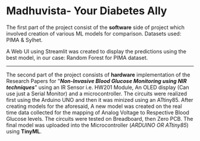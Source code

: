 # Madhuvista- Your Diabetes Ally

The first part of the project consist of the **software** side of project which involved creation of various ML models for comparison. 
Datasets used: PIMA & Sylhet.

A Web UI using Streamlit was created to display the predictions using the best model, in our case: Random Forest for PIMA dataset.

----------------------------------------------------------------------------------------------------------------------------------------------------------------------------------------------------------

The second part of the project consists of **hardware** implementation of the Research Papers for "**_Non-Invasive Blood Glucose Monitoring using NIR techniques_**" using an IR Sensor i.e. HW201 Module,
An OLED display (Can use just a Serial Monitor) and a microcontroller. The circuits were realized first using the Arduino UNO and then it was minized using an ATtiny85.
After creating models for the aforesaid, A new model was created on the real time data collected for the mapping of Analog Voltage to Respective Blood Glucose levels.
The circuits were tested on Breadboard, then Zero PCB. The final model was uploaded into the Microcontroller (_ARDUINO OR ATtiny85_) using **TinyML**.
